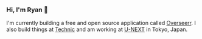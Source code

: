 ### Hi, I'm Ryan 👋

I'm currently building a free and open source application called [Overseerr](https://github.com/sct/overseerr). I also build things at [Technic](https://github.com/TechnicPack) and am working at [U-NEXT](https://unext.co.jp) in Tokyo, Japan.
